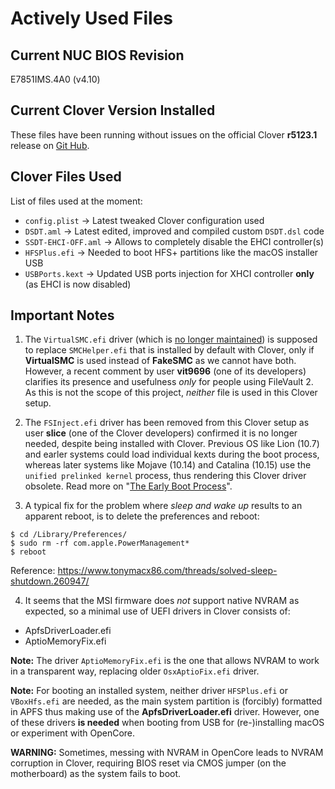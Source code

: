 # Actively Used Files

## Current NUC BIOS Revision

E7851IMS.4A0 (v4.10)

## Current Clover Version Installed

These files have been running without issues on the official Clover **r5123.1** release on [Git Hub](https://github.com/CloverHackyColor/CloverBootloader/releases).

## Clover Files Used

List of files used at the moment:

* `config.plist` → Latest tweaked Clover configuration used
* `DSDT.aml` → Latest edited, improved and compiled custom `DSDT.dsl` code
* `SSDT-EHCI-OFF.aml` → Allows to completely disable the EHCI controller(s)
* `HFSPlus.efi` → Needed to boot HFS+ partitions like the macOS installer USB
* `USBPorts.kext` → Updated USB ports injection for XHCI controller **only** (as EHCI is now disabled)

## Important Notes

1. The `VirtualSMC.efi` driver (which is [no longer maintained](https://github.com/acidanthera/VirtualSMC/tree/master/EfiDriver)) is supposed to replace `SMCHelper.efi` that is installed by default with Clover, only if **VirtualSMC** is used instead of **FakeSMC** as we cannot have both. However, a recent comment by user **vit9696** (one of its developers) clarifies its presence and usefulness _only_ for people using FileVault 2. As this is not the scope of this project, _neither_ file is used in this Clover setup.

2. The `FSInject.efi` driver has been removed from this Clover setup as user **slice** (one of the Clover developers) confirmed it is no longer needed, despite being installed with Clover. Previous OS like Lion (10.7) and earler systems could load individual kexts during the boot process, whereas later systems like Mojave (10.14) and Catalina (10.15) use the `unified prelinked kernel` process, thus rendering this Clover driver obsolete. Read more on "[The Early Boot Process](https://developer.apple.com/library/archive/documentation/Darwin/Conceptual/KernelProgramming/booting/booting.html)".

3. A typical fix for the problem where *sleep and wake up* results to an apparent reboot, is to delete the preferences and reboot:

```
$ cd /Library/Preferences/
$ sudo rm -rf com.apple.PowerManagement*
$ reboot
```

Reference: https://www.tonymacx86.com/threads/solved-sleep-shutdown.260947/

4. It seems that the MSI firmware does *not* support native NVRAM as expected, so a minimal use of UEFI drivers in Clover consists of:

* ApfsDriverLoader.efi
* AptioMemoryFix.efi

**Note:** The driver `AptioMemoryFix.efi` is the one that allows NVRAM to work in a transparent way, replacing older `OsxAptioFix.efi` driver.

**Note:** For booting an installed system, neither driver `HFSPlus.efi` or `VBoxHfs.efi` are needed, as the main system partition is (forcibly) formatted in APFS thus making use of the **ApfsDriverLoader.efi** driver. However, one of these drivers **is needed** when booting from USB for (re-)installing macOS or experiment with OpenCore.

**WARNING:** Sometimes, messing with NVRAM in OpenCore leads to NVRAM corruption in Clover, requiring BIOS reset via CMOS jumper (on the motherboard) as the system fails to boot.
